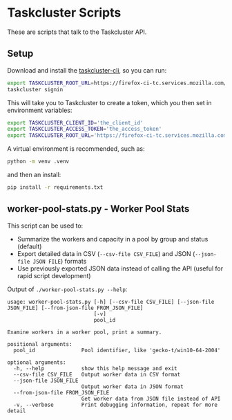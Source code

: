 # Taskcluster Scripts

These are scripts that talk to the Taskcluster API.

## Setup

Download and install the [taskcluster-cli](https://github.com/taskcluster/taskcluster/tree/main/clients/client-shell#readme), so you can run:

```bash
export TASKCLUSTER_ROOT_URL=https://firefox-ci-tc.services.mozilla.com/
taskcluster signin
```

This will take you to Taskcluster to create a token, which you then set in
environment variables:

```bash
export TASKCLUSTER_CLIENT_ID='the_client_id'
export TASKCLUSTER_ACCESS_TOKEN='the_access_token'
export TASKCLUSTER_ROOT_URL='https://firefox-ci-tc.services.mozilla.com/'
```

A virtual environment is recommended, such as:

```bash
python -m venv .venv
```

and then an install:

```bash
pip install -r requirements.txt
```

## worker-pool-stats.py - Worker Pool Stats

This script can be used to:

* Summarize the workers and capacity in a pool by group and status (default)
* Export detailed data in CSV (``--csv-file CSV_FILE``) and JSON (``--json-file JSON FILE``) formats
* Use previously exported JSON data instead of calling the API (useful for rapid script development)

Output of ``./worker-pool-stats.py --help``:

```
usage: worker-pool-stats.py [-h] [--csv-file CSV_FILE] [--json-file JSON_FILE] [--from-json-file FROM_JSON_FILE]
                            [-v]
                            pool_id

Examine workers in a worker pool, print a summary.

positional arguments:
  pool_id               Pool identifier, like 'gecko-t/win10-64-2004'

optional arguments:
  -h, --help            show this help message and exit
  --csv-file CSV_FILE   Output worker data in CSV format
  --json-file JSON_FILE
                        Output worker data in JSON format
  --from-json-file FROM_JSON_FILE
                        Get worker data from JSON file instead of API
  -v, --verbose         Print debugging information, repeat for more detail
```
